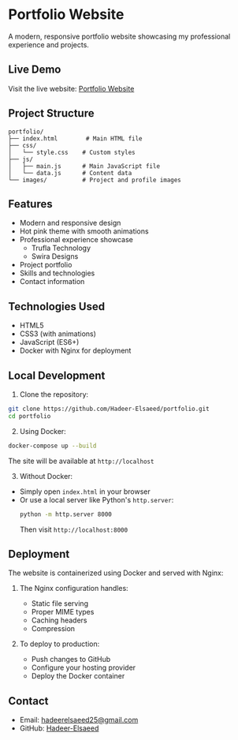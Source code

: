# Portfolio Website

A modern, responsive portfolio website showcasing my professional experience and projects.

## Live Demo

Visit the live website: [Portfolio Website](https://hadeer-elsaeed.github.io/portfolio)

## Project Structure

```
portfolio/
├── index.html        # Main HTML file
├── css/
│   └── style.css    # Custom styles
├── js/
│   ├── main.js      # Main JavaScript file
│   └── data.js      # Content data
└── images/          # Project and profile images
```

## Features

- Modern and responsive design
- Hot pink theme with smooth animations
- Professional experience showcase
  - Trufla Technology
  - Swira Designs
- Project portfolio
- Skills and technologies
- Contact information

## Technologies Used

- HTML5
- CSS3 (with animations)
- JavaScript (ES6+)
- Docker with Nginx for deployment

## Local Development

1. Clone the repository:
```bash
git clone https://github.com/Hadeer-Elsaeed/portfolio.git
cd portfolio
```

2. Using Docker:
```bash
docker-compose up --build
```
The site will be available at `http://localhost`

3. Without Docker:
- Simply open `index.html` in your browser
- Or use a local server like Python's `http.server`:
  ```bash
  python -m http.server 8000
  ```
  Then visit `http://localhost:8000`

## Deployment

The website is containerized using Docker and served with Nginx:

1. The Nginx configuration handles:
   - Static file serving
   - Proper MIME types
   - Caching headers
   - Compression

2. To deploy to production:
   - Push changes to GitHub
   - Configure your hosting provider
   - Deploy the Docker container

## Contact

- Email: hadeerelsaeed25@gmail.com
- GitHub: [Hadeer-Elsaeed](https://github.com/Hadeer-Elsaeed) 